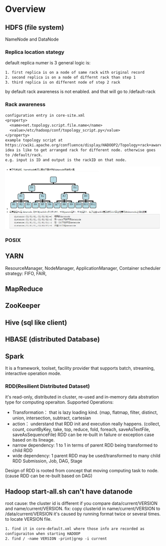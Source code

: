 # Overview
## HDFS (file system)
NameNode and DataNode
### Replica location stategy
default replica numer is 3 
general logic is:
```
1. first replica is on a node of same rack with original record
2. second replica is on a node of differnt rack than step 1
3. third replica is on different node of step 2 rack
```
by default rack awareness is not enabled. and that will go to /default-rack
### Rack awareness 
```
configuration entry in core-site.xml
<property>
  <name>net.topology.script.file.name</name>
  <value>/etc/hadoop/conf/topology_script.py</value>
</property>
example topology script at https://cwiki.apache.org/confluence/display/HADOOP2/Topology+rack+awareness+scripts
idea is like to get arranged rack for different node. otherwise goes to /default/rack.
e.g. input is ID and output is the rackID on that node. 
```
![image](./img/rackAware.jpg)
### POSIX 
## YARN
ResourceManager, NodeManager, ApplicationManager, Container
scheduler strategy: FIFO, FAIR, 
## MapReduce
## ZooKeeper
## Hive (sql like client)
## HBASE (distributed Database)
## Spark
It is a framework, toolset, facility provider that supports batch, streaming, interactive operation mode. 
### RDD(Resilient Distributed Dataset) 
it's read-only, distributed in cluster, re-used and in-memory data abstration type for computing operaiton. 
Supported Operations:
  * Transformation： that is lazy loading kind. (map, flatmap, filter, distinct, union, intersection, subtract, cartesian
  * action： understand that RDD init and execution really happens. (collect, count, countByKey, take, top, reduce, fold, foreach, saveAsTextFile, saveAsSequenceFile)
RDD can be re-built in failure or exception case based on its lineage. 
  * narrow dependency: 1 to 1 in terms of parent RDD being transformed to child RDD
  * wide dependency: 1 parent RDD may be used/transformed to many child RDD
Submission, Job, DAG, Stage

Design of RDD is rooted from concept that moving computing task to node. (cause RDD can be re-built based on DAG)



## Hadoop start-all.sh can't have datanode 
root cause: the cluster id is different if you compare data/current/VERSION and name/current/VERSION. 
fix: copy clusterid in name/current/VERSION to /data/current/VERSION 
it's caused by running format twice or several times. 
to locate VERSION file. 
```
1. find it in core-default.xml where those info are recorded as configuraiton when starting HADOOP
2. find / -name VERSION -print|grep -i current
```






